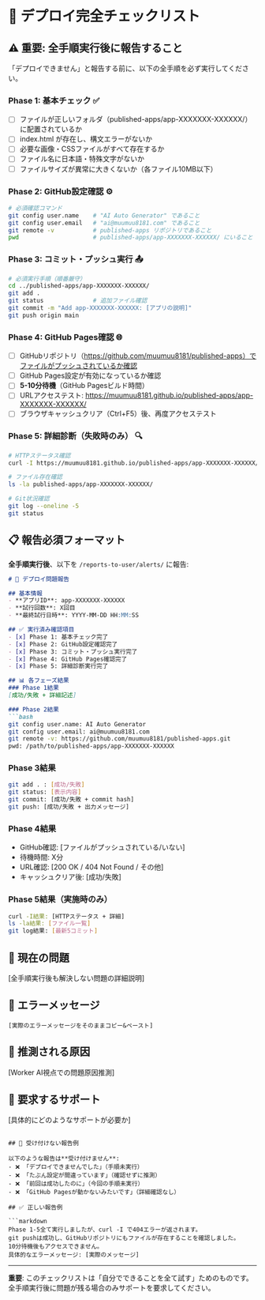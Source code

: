 # 🚀 デプロイ完全チェックリスト

## ⚠️ 重要: 全手順実行後に報告すること

「デプロイできません」と報告する前に、以下の全手順を必ず実行してください。

### Phase 1: 基本チェック ✅
- [ ] ファイルが正しいフォルダ（published-apps/app-XXXXXXX-XXXXXX/）に配置されているか
- [ ] index.html が存在し、構文エラーがないか
- [ ] 必要な画像・CSSファイルがすべて存在するか
- [ ] ファイル名に日本語・特殊文字がないか
- [ ] ファイルサイズが異常に大きくないか（各ファイル10MB以下）

### Phase 2: GitHub設定確認 ⚙️
```bash
# 必須確認コマンド
git config user.name    # "AI Auto Generator" であること
git config user.email   # "ai@muumuu8181.com" であること
git remote -v           # published-apps リポジトリであること
pwd                     # published-apps/app-XXXXXXX-XXXXXX/ にいること
```

### Phase 3: コミット・プッシュ実行 📤
```bash
# 必須実行手順（順番厳守）
cd ../published-apps/app-XXXXXXX-XXXXXX/
git add .
git status              # 追加ファイル確認
git commit -m "Add app-XXXXXXX-XXXXXX: [アプリの説明]"
git push origin main
```

### Phase 4: GitHub Pages確認 🌐
- [ ] GitHubリポジトリ（https://github.com/muumuu8181/published-apps）でファイルがプッシュされているか確認
- [ ] GitHub Pages設定が有効になっているか確認
- [ ] **5-10分待機**（GitHub Pagesビルド時間）
- [ ] URLアクセステスト: https://muumuu8181.github.io/published-apps/app-XXXXXXX-XXXXXX/
- [ ] ブラウザキャッシュクリア（Ctrl+F5）後、再度アクセステスト

### Phase 5: 詳細診断（失敗時のみ） 🔍
```bash
# HTTPステータス確認
curl -I https://muumuu8181.github.io/published-apps/app-XXXXXXX-XXXXXX/

# ファイル存在確認
ls -la published-apps/app-XXXXXXX-XXXXXX/

# Git状況確認
git log --oneline -5
git status
```

## 📋 報告必須フォーマット

**全手順実行後**、以下を `/reports-to-user/alerts/` に報告:

```markdown
# 🚨 デプロイ問題報告

## 基本情報
- **アプリID**: app-XXXXXXX-XXXXXX
- **試行回数**: X回目
- **最終試行日時**: YYYY-MM-DD HH:MM:SS

## ✅ 実行済み確認項目
- [x] Phase 1: 基本チェック完了
- [x] Phase 2: GitHub設定確認完了
- [x] Phase 3: コミット・プッシュ実行完了
- [x] Phase 4: GitHub Pages確認完了
- [x] Phase 5: 詳細診断実行完了

## 📊 各フェーズ結果
### Phase 1結果
[成功/失敗 + 詳細記述]

### Phase 2結果  
```bash
git config user.name: AI Auto Generator
git config user.email: ai@muumuu8181.com
git remote -v: https://github.com/muumuu8181/published-apps.git
pwd: /path/to/published-apps/app-XXXXXXX-XXXXXX
```

### Phase 3結果
```bash
git add . : [成功/失敗]
git status: [表示内容]
git commit: [成功/失敗 + commit hash]
git push: [成功/失敗 + 出力メッセージ]
```

### Phase 4結果
- GitHub確認: [ファイルがプッシュされている/いない]
- 待機時間: X分
- URL確認: [200 OK / 404 Not Found / その他]
- キャッシュクリア後: [成功/失敗]

### Phase 5結果（実施時のみ）
```bash
curl -I結果: [HTTPステータス + 詳細]
ls -la結果: [ファイル一覧]
git log結果: [最新5コミット]
```

## 🚨 現在の問題
[全手順実行後も解決しない問題の詳細説明]

## 📝 エラーメッセージ
```
[実際のエラーメッセージをそのままコピー&ペースト]
```

## 🤔 推測される原因
[Worker AI視点での問題原因推測]

## 🙏 要求するサポート
[具体的にどのようなサポートが必要か]
```

## 🚫 受け付けない報告例

以下のような報告は**受け付けません**:
- ❌ 「デプロイできませんでした」（手順未実行）
- ❌ 「たぶん設定が間違っています」（確認せずに推測）
- ❌ 「前回は成功したのに」（今回の手順未実行）
- ❌ 「GitHub Pagesが動かないみたいです」（詳細確認なし）

## ✅ 正しい報告例

```markdown
Phase 1-5全て実行しましたが、curl -I で404エラーが返されます。
git pushは成功し、GitHubリポジトリにもファイルが存在することを確認しました。
10分待機後もアクセスできません。
具体的なエラーメッセージ: [実際のメッセージ]
```

---

**重要**: このチェックリストは「自分でできることを全て試す」ためのものです。全手順実行後に問題が残る場合のみサポートを要求してください。